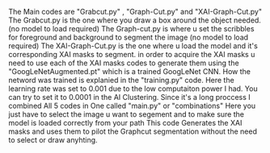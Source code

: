 The Main codes are "Grabcut.py" , "Graph-Cut.py" and "XAI-Graph-Cut.py"
The Grabcut.py is the one where you draw a box around the object needed. (no model to load required)
The Graph-cut.py is where u set the scribbles for foreground and background to segment the image (no model to load required)
The XAI-Graph-Cut.py is the one where u load the model and it's corresponding XAI masks to segment.
in order to acquire the XAI masks u need to use each of the XAI masks codes to generate them using the "GoogLeNetAugmented.pt" which is a trained GoogLeNet CNN.
How the netword was trained is explanied in the "training.py" code. Here the learning rate was set to 0.001 due to the low computaiton power I had.
You can try to set it to 0.0001 in the AI Clustering.
Since it's a long proccess I combined All 5 codes in One called "main.py" or "combinations"
Here you just have to select the image u want to segement and to make sure the model is loaded correctly from your path
This code Generates the XAI masks and uses them to pilot the Graphcut segmentation without the need to select or draw anyhting.
